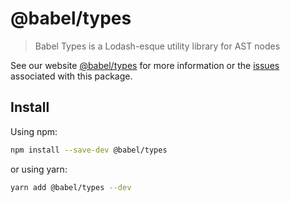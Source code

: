 # @babel/types

> Babel Types is a Lodash-esque utility library for AST nodes

See our website [@babel/types](https://babeljs.io/docs/en/next/babel-types.html) for more information or the [issues](https://github.com/babel/babel/issues?utf8=%E2%9C%93&q=is%3Aissue+label%3A%22pkg%3A%20types%22+is%3Aopen) associated with this package.

## Install

Using npm:

```sh
npm install --save-dev @babel/types
```

or using yarn:

```sh
yarn add @babel/types --dev
```

